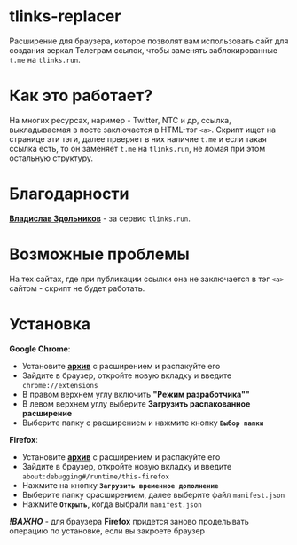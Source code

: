 # tlinks-replacer
Расширение для браузера, которое позволят вам использовать сайт для создания зеркал Телеграм ссылок, чтобы заменять заблокированные `t.me` на `tlinks.run`. 

# Как это работает? 
На многих ресурсах, наример - Twitter, NTC и др, ссылка, выкладываемая в посте заключается в HTML-тэг `<a>`. Скрипт ищет на странице эти тэги, далее прверяет в них наличие `t.me` и если такая ссылка есть, то  он заменяет `t.me` на `tlinks.run`, не ломая при этом остальную структуру. 

# Благодарности
[**Владислав Здольников**](https://twitter.com/zd_vladislav) - за сервис `tlinks.run`.

# Возможные проблемы
На тех сайтах, где при публикации ссылки она не заключается в тэг `<a>` сайтом - скрипт не будет работать.

# Установка
**Google Chrome**:
- Установите [**архив**](https://github.com/Erghel/tlinks-replacer/releases/tag/v1.0.0) с расширением и распакуйте его 
- Зайдите в браузер, откройте новую вкладку и введите `chrome://extensions` 
- В правом верхнем углу включить **"Режим разработчика""**
- В левом верхнем углу выберите **Загрузить распакованное расширение** 
- Выберите папку с расширением и нажмите кнопку **`Выбор папки`**

**Firefox**:
- Установите [**архив**](https://github.com/Erghel/tlinks-replacer/releases/tag/v1.0.0) с расширением и распакуйте его 
- Зайдите в браузер, откройте новую вкладку и введите `about:debugging#/runtime/this-firefox` 
- Нажмите на кнопку **`Загрузить временное дополнение`**
- Выберите папку срасширением, далее выберите файл `manifest.json`
- Нажмите **`Открыть`**, когда выбрали `manifest.json`

_**!ВАЖНО**_ - для браузера **Firefox** придется заново проделывать операцию по установке, если вы закроете браузер